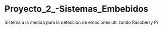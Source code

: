 # Proyecto_2_-Sistemas_Embebidos
Sistema a la medida para la deteccion de emociones utilizando Raspberry Pi
